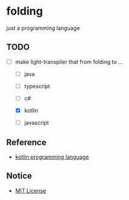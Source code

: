 # folding

just a programming language

## TODO

- [ ] make light-transpiler that from folding to ...
  - [ ] java
  - [ ] typescript
  - [ ] c#
  - [x] kotlin
  - [ ] javascript


## Reference

- [kotlin programming language](https://kotlinlang.org/)


## Notice

- [MIT License](LICENSE.md)

